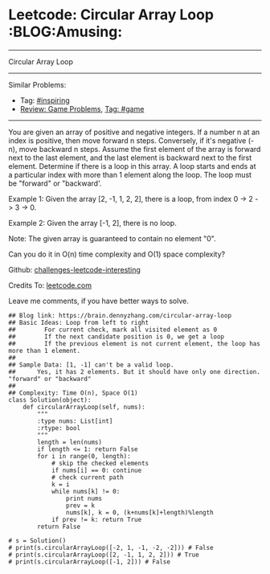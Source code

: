 # Leetcode: Circular Array Loop     :BLOG:Amusing:


---

Circular Array Loop  

---

Similar Problems:  
-   Tag: [#inspiring](https://brain.dennyzhang.com/tag/inspiring)
-   [Review: Game Problems](https://brain.dennyzhang.com/review-game), [Tag: #game](https://brain.dennyzhang.com/tag/game)

---

You are given an array of positive and negative integers. If a number n at an index is positive, then move forward n steps. Conversely, if it's negative (-n), move backward n steps. Assume the first element of the array is forward next to the last element, and the last element is backward next to the first element. Determine if there is a loop in this array. A loop starts and ends at a particular index with more than 1 element along the loop. The loop must be "forward" or "backward'.  

Example 1: Given the array [2, -1, 1, 2, 2], there is a loop, from index 0 -> 2 -> 3 -> 0.  

Example 2: Given the array [-1, 2], there is no loop.  

Note: The given array is guaranteed to contain no element "0".  

Can you do it in O(n) time complexity and O(1) space complexity?  

Github: [challenges-leetcode-interesting](https://github.com/DennyZhang/challenges-leetcode-interesting/tree/master/circular-array-loop)  

Credits To: [leetcode.com](https://leetcode.com/problems/circular-array-loop/description/)  

Leave me comments, if you have better ways to solve.  

    ## Blog link: https://brain.dennyzhang.com/circular-array-loop
    ## Basic Ideas: Loop from left to right
    ##        For current check, mark all visited element as 0
    ##        If the next candidate position is 0, we get a loop
    ##        If the previous element is not current element, the loop has more than 1 element.
    ##
    ## Sample Data: [1, -1] can't be a valid loop. 
    ##      Yes, it has 2 elements. But it should have only one direction. "forward" or "backward"
    ##
    ## Complexity: Time O(n), Space O(1)
    class Solution(object):
        def circularArrayLoop(self, nums):
            """
            :type nums: List[int]
            :rtype: bool
            """
            length = len(nums)
            if length <= 1: return False
            for i in range(0, length):
                # skip the checked elements
                if nums[i] == 0: continue
                # check current path
                k = i
                while nums[k] != 0:
                    print nums
                    prev = k
                    nums[k], k = 0, (k+nums[k]+length)%length
                if prev != k: return True
            return False
    
    # s = Solution()
    # print(s.circularArrayLoop([-2, 1, -1, -2, -2])) # False
    # print(s.circularArrayLoop([2, -1, 1, 2, 2])) # True
    # print(s.circularArrayLoop([-1, 2])) # False